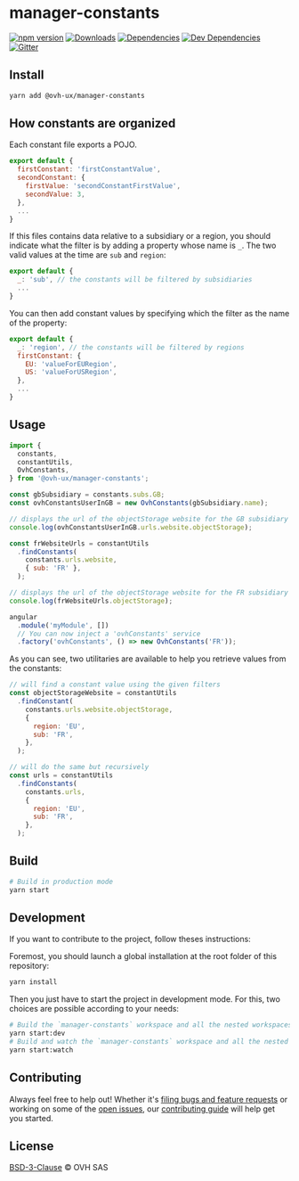# manager-constants

[![npm version](https://badgen.net/npm/v/@ovh-ux/manager-constants)](https://www.npmjs.com/package/@ovh-ux/manager-constants) [![Downloads](https://badgen.net/npm/dt/@ovh-ux/manager-constants)](https://npmjs.com/package/@ovh-ux/manager-constants) [![Dependencies](https://badgen.net/david/dep/ovh-ux/manager/packages/manager/modules/constants)](https://npmjs.com/package/@ovh-ux/manager-constants?activeTab=dependencies) [![Dev Dependencies](https://badgen.net/david/dev/ovh-ux/manager/packages/manager/modules/constants)](https://npmjs.com/package/@ovh-ux/manager-constants?activeTab=dependencies) [![Gitter](https://badgen.net/badge/gitter/ovh-ux/blue?icon=gitter)](https://gitter.im/ovh/ux)

## Install

```sh
yarn add @ovh-ux/manager-constants
```

## How constants are organized

Each constant file exports a POJO. 

```js
export default {
  firstConstant: 'firstConstantValue',
  secondConstant: {
    firstValue: 'secondConstantFirstValue',
    secondValue: 3,
  },
  ...
}
```

If this files contains data relative to a subsidiary or a region, you should indicate what the filter is by adding a property whose name is `_`. The two valid values at the time are `sub` and `region`:

```js
export default {
  _: 'sub', // the constants will be filtered by subsidiaries
  ...
}
```

You can then add constant values by specifying which the filter as the name of the property:

```js
export default {
  _: 'region', // the constants will be filtered by regions
  firstConstant: {
    EU: 'valueForEURegion',
    US: 'valueForUSRegion',
  },
  ...
}
```

## Usage

```js
import {
  constants,
  constantUtils,
  OvhConstants,
} from '@ovh-ux/manager-constants';

const gbSubsidiary = constants.subs.GB;
const ovhConstantsUserInGB = new OvhConstants(gbSubsidiary.name);

// displays the url of the objectStorage website for the GB subsidiary
console.log(ovhConstantsUserInGB.urls.website.objectStorage);

const frWebsiteUrls = constantUtils
  .findConstants(
    constants.urls.website,
    { sub: 'FR' },
  );

// displays the url of the objectStorage website for the FR subsidiary
console.log(frWebsiteUrls.objectStorage);

angular
  .module('myModule', [])
  // You can now inject a 'ovhConstants' service
  .factory('ovhConstants', () => new OvhConstants('FR'));
```

As you can see, two utilitaries are available to help you retrieve values from the constants:

```js
// will find a constant value using the given filters
const objectStorageWebsite = constantUtils
  .findConstant(
    constants.urls.website.objectStorage, 
    {
      region: 'EU',
      sub: 'FR',
    },
  );

// will do the same but recursively
const urls = constantUtils
  .findConstants(
    constants.urls, 
    {
      region: 'EU',
      sub: 'FR',
    },
  );
```

## Build

```sh
# Build in production mode
yarn start
```

## Development

If you want to contribute to the project, follow theses instructions:

Foremost, you should launch a global installation at the root folder of this repository:

```sh
yarn install
```

Then you just have to start the project in development mode. For this, two choices are possible according to your needs:

```sh
# Build the `manager-constants` workspace and all the nested workspaces in development mode and watch only `manager-constants` workspace
yarn start:dev
# Build and watch the `manager-constants` workspace and all the nested workspaces in development mode
yarn start:watch
```

## Contributing

Always feel free to help out! Whether it's [filing bugs and feature requests](https://github.com/ovh-ux/manager/issues/new) or working on some of the [open issues](https://github.com/ovh-ux/manager/issues), our [contributing guide](CONTRIBUTING.md) will help get you started.

## License

[BSD-3-Clause](LICENSE) © OVH SAS
